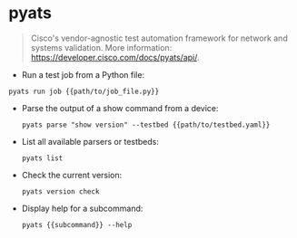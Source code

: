 # pyats

> Cisco's vendor-agnostic test automation framework for network and systems validation.
> More information: <https://developer.cisco.com/docs/pyats/api/>.

- Run a test job from a Python file:

`pyats run job {{path/to/job_file.py}}`

- Parse the output of a show command from a device:

  `pyats parse "show version" --testbed {{path/to/testbed.yaml}}`

- List all available parsers or testbeds:

  `pyats list`

- Check the current version:

  `pyats version check`

- Display help for a subcommand:

  `pyats {{subcommand}} --help`
